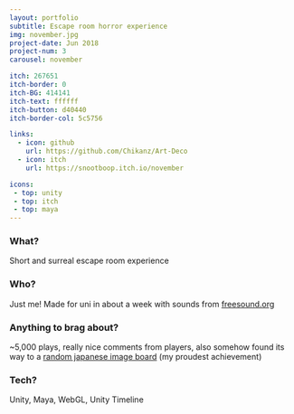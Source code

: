 ```yaml
---
layout: portfolio
subtitle: Escape room horror experience
img: november.jpg
project-date: Jun 2018
project-num: 3
carousel: november

itch: 267651
itch-border: 0
itch-BG: 414141
itch-text: ffffff
itch-button: d40440
itch-border-col: 5c5756

links:
  - icon: github
    url: https://github.com/Chikanz/Art-Deco
  - icon: itch
    url: https://snootboop.itch.io/november

icons:
 - top: unity 
 - top: itch 
 - top: maya
---
```


### What?

Short and surreal escape room experience

### Who?

Just me! Made for uni in about a week with sounds from [freesound.org](http://freesound.org)

### Anything to brag about? 

~5,000 plays, really nice comments from players, also somehow found its way to a [random japanese image board](https://bbs.no1game.net/bbs/kareha.cgi/1534811823/) (my proudest achievement)

### Tech?

Unity, Maya, WebGL, Unity Timeline
